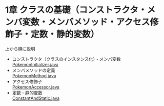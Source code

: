 # 1章 クラスの基礎（コンストラクタ・メンバ変数・メンバメソッド・アクセス修飾子・定数・静的変数）

上から順に説明

- コンストラクタ（クラスのインスタンス化）・メンバ変数  
[PokemonInitializer.java](PokemonInitializer.java)
- メンバメソッドの定義  
[PokemonMethod.java](PokemonMethod.java)
- アクセス修飾子  
[PokemonAccessor.java](PokemonAccessor.java)
- 定数・静的変数  
[ConstantAndStatic.java](ConstantAndStatic.java)
